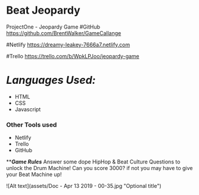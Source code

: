 # Beat Jeopardy
ProjectOne - Jeopardy Game
#GitHub https://github.com/BrentWalker/GameCallange

#Netlify https://dreamy-leakey-7666a7.netlify.com

#Trello https://trello.com/b/WpkLPJoo/jeopardy-game


#  *****Languages Used:*****
* HTML
* CSS
* Javascript

### Other Tools used
* Netlify
* Trello
* GitHub


*****Game Rules***
Answer some dope HipHop & Beat Culture Questions to unlock the Drum Machine!
Can you score 3000? if not you may have to give your Beat Machine up!

![Alt text](assets/Doc - Apr 13 2019 - 00-35.jpg "Optional title")
